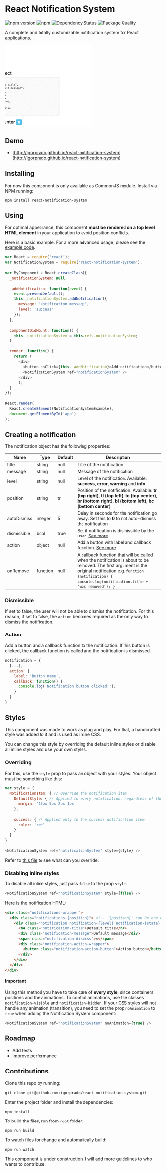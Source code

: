 # React Notification System

[![npm version](https://badge.fury.io/js/react-notification-system.svg)](http://badge.fury.io/js/react-notification-system) [![npm](https://img.shields.io/npm/dm/react-notification-system.svg)](https://www.npmjs.com/package/react-notification-system) [![Dependency Status](https://david-dm.org/igorprado/react-notification-system.svg)](https://david-dm.org/igorprado/react-notification-system) [![Package Quality](http://npm.packagequality.com/shield/react-notification-system.svg)](http://packagequality.com/#?package=react-notification-system)

A complete and totally customizable notification system for React applications.

![Example gif](example/example.gif "Example gif")

## Demo

* [http://igorprado.github.io/react-notification-system](http://igorprado.github.io/react-notification-system)

## Installing

For now this component is only available as CommonJS module. Install via NPM running:

```
npm install react-notification-system
```

## Using

For optimal appearance, this component **must be rendered on a top level HTML element** in your application to avoid position conflicts.

Here is a basic example. For a more advanced usage, please see the [example code](https://github.com/igorprado/react-notification-system/blob/master/example/src/app.js).

```js
var React = require('react');
var NotificationSystem = require('react-notification-system');

var MyComponent = React.createClass({
  _notificationSystem: null,

  _addNotification: function(event) {
    event.preventDefault();
    this._notificationSystem.addNotification({
      message: 'Notification message',
      level: 'success'
    });
  },

  componentDidMount: function() {
    this._notificationSystem = this.refs.notificationSystem;
  },

  render: function() {
    return (
      <div>
        <button onClick={this._addNotification}>Add notification</button>
        <NotificationSystem ref="notificationSystem" />
      </div>
      );
  }
});

React.render(
  React.createElement(NotificationSystemExample),
  document.getElementById('app')
);
```

## Creating a notification

The notification object has the following properties:

| Name         | Type            | Default   | Description                                                                                                                                                               |
|------------  |---------------  |---------  |-------------------------------------------------------------------------------------------------------------------------------------------------------------------------  |
| title        | string          | null      | Title of the notification                                                                                                                                                 |
| message      | string          | null      | Message of the notification                                                                                                                                              |
| level        | string          | null      | Level of the notification. Available: **success**, **error**, **warning** and **info**                                                                                    |
| position     | string          | tr        | Position of the notification. Available: **tr (top right)**, **tl (top left)**, **tc (top center)**, **br (bottom right)**, **bl (bottom left)**, **bc (bottom center)**  |
| autoDismiss  | integer         | 5         | Delay in seconds for the notification go away. Set this to **0** to not auto-dismiss the notification                                                                      |
| dismissible  | bool            | true      | Set if notification is dismissible by the user. [See more](#dismissible)                                                                                                  |
| action       | object          | null      | Add a button with label and callback function. [See more](#action)                                                                                                        |
| onRemove     | function        | null      | A callback function that will be called when the notification is about to be removed. The first argument is the original notification e.g. `function (notification) { console.log(notification.title + 'was removed'); }`                                                                                  |

### Dismissible

If set to false, the user will not be able to dismiss the notification. For this reason, if set to false, the `action` becomes required as the only way to dismiss the notification.

### Action

Add a button and a callback function to the notification. If this button is clicked, the callback function is called and the notification is dismissed.

```js
notification = {
  [...],
  action: {
    label: 'Button name',
    callback: function() {
      console.log('Notification button clicked!');
    }
  }
}

```

## Styles

This component was made to work as plug and play. For that, a handcrafted style was added to it and is used as inline CSS.

You can change this style by overriding the default inline styles or disable all inline styles and use your own styles.

### Overriding

For this, use the `style` prop to pass an object with your styles. Your object must be something like this:

```js
var style = {
  NotificationItem: { // Override the notification item
    DefaultStyle: { // Applied to every notification, regardless of the notification level
      margin: '10px 5px 2px 1px'
    },

    success: { // Applied only to the success notification item
      color: 'red'
    }
  }
}

<NotificationSystem ref="notificationSystem" style={style} />

```

Refer to [this file](https://github.com/igorprado/react-notification-system/blob/master/src/styles.js) to see what can you override.

### Disabling inline styles

To disable all inline styles, just pass `false` to the prop `style`.

```js
<NotificationSystem ref="notificationSystem" style={false} />
```

Here is the notification HTML:

```html
<div class="notifications-wrapper">
  <div class="notifications-{position}"> <!-- '{position}' can be one of the positions available: ex: notifications-tr -->
    <div class="notification notification-{level} notification-{state} {notification-not-dismissible}"> <!-- '{level}' can be: success | error | warning | info. '{state}' can be: visible | hidden. {notification-not-dismissible} is present if notification is not dismissible by user -->
      <h4 class="notification-title">Default title</h4>
      <div class="notification-message">Default message</div>
      <span class="notification-dismiss">×</span>
      <div class="notification-action-wrapper">
        <button class="notification-action-button">Action button</button>
      </div>
    </div>
  </div>
</div>

```

#### Important

Using this method you have to take care of **every style**, since containers positions and the animations. To control animations, use the classes `notification-visible` and `notification-hidden`. If your CSS styles will not handle any animation (transition), you need to set the prop `noAnimation` to `true` when adding the Notification System component:

```js
<NotificationSystem ref="notificationSystem" noAnimation={true} />
```
## Roadmap

* Add tests
* Improve performance

## Contributions

Clone this repo by running:

```
git clone git@github.com:igorprado/react-notification-system.git
```

Enter the project folder and install the dependencies:

```
npm install
```

To build the files, run from `root` folder:

```
npm run build
```

To watch files for change and automatically build:

```
npm run watch
```

This component is under construction. I will add more guidelines to who wants to contribute.
